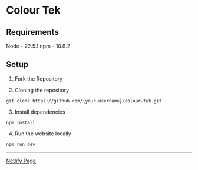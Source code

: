# Colour Tek

## Requirements
Node - 22.5.1
npm - 10.8.2

## Setup

1) Fork the Repository

2) Cloning the repository

```shell
git clone https://github.com/{your-username}/colour-tek.git
```
3) Install dependencies

```shell
npm install
```

4) Run the website locally

```shell
npm run dev
```

---

[Netlify Page](https://colour-tek.netlify.app/)